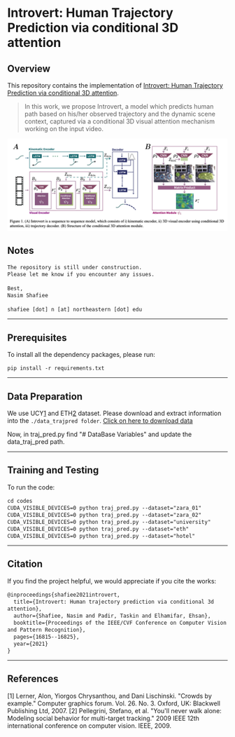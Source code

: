# Introvert: Human Trajectory Prediction via conditional 3D attention

## Overview
This repository contains the implementation of [Introvert: Human Trajectory Prediction via conditional 3D attention](https://openaccess.thecvf.com/content/CVPR2021/papers/Shafiee_Introvert_Human_Trajectory_Prediction_via_Conditional_3D_Attention_CVPR_2021_paper.pdf).
> In this work, we propose Introvert, a model which predicts human path based on his/her observed trajectory and the dynamic scene context, captured via a conditional 3D visual attention mechanism working on the input video. 

![Image](./images/model.jpg)

## Notes
```
The repository is still under construction.
Please let me know if you encounter any issues.

Best,
Nasim Shafiee

shafiee [dot] n [at] northeastern [dot] edu
```

---
## Prerequisites
To install all the dependency packages, please run:
```
pip install -r requirements.txt
```


---
## Data Preparation
We use UCY[1](https://onlinelibrary.wiley.com/doi/pdf/10.1111/j.1467-8659.2007.01089.x?casa_token=2iZc5PYbMJwAAAAA:q2HXsiicR9iJJSQqPK00iQiXdAzshm16u5dkkp46RKSEn5mWAdGVYQECebhrvTaPoBbtjkdEwjRv5YLu) and ETH[2](https://ieeexplore.ieee.org/iel5/5453389/5459144/05459260.pdf?casa_token=vSn3LxoiZ9wAAAAA:WvPT7mzK5eeAsMhS3vRdnVWTbhtpTrZv4e2nzszjKDj1hnTEfGkdkyZQNGbX-DcFvF11iLP069k) dataset. Please download and extract information into the `./data_trajpred folder`. [Click on here to download data](https://drive.google.com/drive/folders/1REq_if6nqdjw_jYtuRVPJqmDNTcIxoJU?usp=sharing) 

Now, in traj_pred.py find "# DataBase Variables" and update the data_traj_pred path.



---
## Training and Testing 
To run the code:
```
cd codes
CUDA_VISIBLE_DEVICES=0 python traj_pred.py --dataset="zara_01"
CUDA_VISIBLE_DEVICES=0 python traj_pred.py --dataset="zara_02"
CUDA_VISIBLE_DEVICES=0 python traj_pred.py --dataset="university"
CUDA_VISIBLE_DEVICES=0 python traj_pred.py --dataset="eth"
CUDA_VISIBLE_DEVICES=0 python traj_pred.py --dataset="hotel"
```



---
## Citation
If you find the project helpful, we would appreciate if you cite the works:
```
@inproceedings{shafiee2021introvert,
  title={Introvert: Human trajectory prediction via conditional 3d attention},
  author={Shafiee, Nasim and Padir, Taskin and Elhamifar, Ehsan},
  booktitle={Proceedings of the IEEE/CVF Conference on Computer Vision and Pattern Recognition},
  pages={16815--16825},
  year={2021}
}
```


---
## References
[1] Lerner, Alon, Yiorgos Chrysanthou, and Dani Lischinski. "Crowds by example." Computer graphics forum. Vol. 26. No. 3. Oxford, UK: Blackwell Publishing Ltd, 2007.
[2] Pellegrini, Stefano, et al. "You'll never walk alone: Modeling social behavior for multi-target tracking." 2009 IEEE 12th international conference on computer vision. IEEE, 2009.

